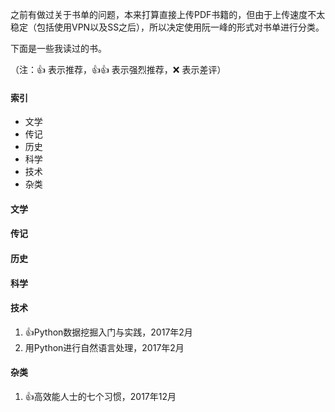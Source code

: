 之前有做过关于书单的问题，本来打算直接上传PDF书籍的，但由于上传速度不太稳定（包括使用VPN以及SS之后），所以决定使用阮一峰的形式对书单进行分类。

下面是一些我读过的书。

（注：👍 表示推荐，👍👍 表示强烈推荐，❌ 表示差评）

#### 索引
- 文学
- 传记
- 历史
- 科学
- 技术
- 杂类

#### 文学


#### 传记


#### 历史


#### 科学


#### 技术

1. 👍Python数据挖掘入门与实践，2017年2月
2. 用Python进行自然语言处理，2017年2月

#### 杂类

1. 👍高效能人士的七个习惯，2017年12月
